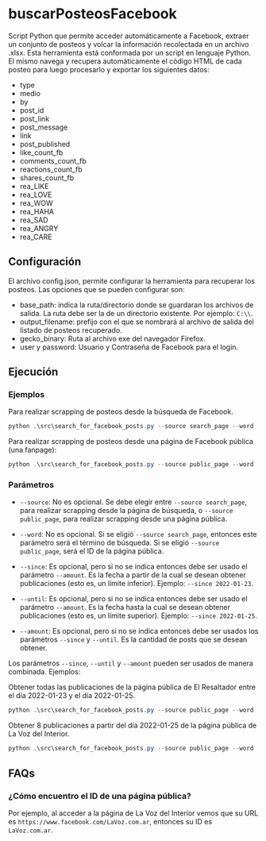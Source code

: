 # buscarPosteosFacebook

Script Python que permite acceder automáticamente a Facebook, extraer un conjunto de posteos y volcar la información recolectada en un archivo .xlsx.
Esta herramienta está conformada por un script en lenguaje Python. El mismo navega y recupera automáticamente el código HTML de cada posteo para luego procesarlo y exportar los siguientes datos:

- type
- medio
- by
- post_id
- post_link
- post_message
- link
- post_published
- like_count_fb
- comments_count_fb
- reactions_count_fb
- shares_count_fb
- rea_LIKE
- rea_LOVE
- rea_WOW
- rea_HAHA
- rea_SAD
- rea_ANGRY
- rea_CARE

## Configuración

El archivo config.json, permite configurar la herramienta para recuperar los posteos.
Las opciones que se pueden configurar son:
- base_path: indica la ruta/directorio donde se guardaran los archivos de salida. La ruta debe ser la de un directorio existente. Por ejemplo: `C:\\`.
- output_filename: prefijo con el que se nombrará al archivo de salida del listado de posteos recuperado.
- gecko_binary: Ruta al archivo exe del navegador Firefox.
- user y password: Usuario y Contraseña de Facebook para el login.

## Ejecución

### Ejemplos

Para realizar scrapping de posteos desde la búsqueda de Facebook.

```powershell
python .\src\search_for_facebook_posts.py --source search_page --word 'palabras a buscar' --amount 10
```

Para realizar scrapping de posteos desde una página de Facebook pública (una fanpage):

```powershell
python .\src\search_for_facebook_posts.py --source public_page --word 'LaVoz.com.ar' --amount 8
```

### Parámetros

- `--source`: No es opcional. Se debe elegir entre `--source search_page`, para realizar scrapping desde la página de búsqueda, o `--source public_page`, para realizar scrapping desde una página pública.

- `--word`: No es opcional. Si se eligió `--source search_page`, entonces este parámetro será el término de búsqueda. Si se eligió `--source public_page`, será el ID de la página pública.

- `--since`: Es opcional, pero si no se indica entonces debe ser usado el parámetro `--amount`. Es la fecha a partir de la cual se desean obtener publicaciones (esto es, un límite inferior). Ejemplo: `--since 2022-01-23`.

- `--until`: Es opcional, pero si no se indica entonces debe ser usado el parámetro `--amount`. Es la fecha hasta la cual se desean obtener publicaciones (esto es, un límite superior). Ejemplo: `--since 2022-01-25`.

- `--amount`: Es opcional, pero si no se indica entonces debe ser usados los parámetros `--since` y `--until`. Es la cantidad de posts que se desean obtener.

Los parámetros `--since`, `--until` y `--amount` pueden ser usados de manera combinada. Ejemplos:

Obtener todas las publicaciones de la página pública de El Resaltador entre el día 2022-01-23 y el día 2022-01-25.

```powershell
python .\src\search_for_facebook_posts.py --source public_page --word 'ElResaltadorCba' --since 2022-01-25 --until 2022-01-25
```

Obtener 8 publicaciones a partir del día 2022-01-25 de la página pública de La Voz del Interior.

```powershell
python .\src\search_for_facebook_posts.py --source public_page --word 'LaVoz.com.ar' --amount 8 --since 2022-01-25
```

## FAQs

### ¿Cómo encuentro el ID de una página pública?

Por ejemplo, al acceder a la página de La Voz del Interior vemos que su URL es `https://www.facebook.com/LaVoz.com.ar`, entonces su ID es `LaVoz.com.ar`.
